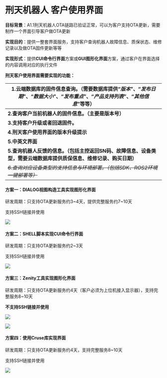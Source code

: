 # **刑天机器人 客户使用界面**

**目标背景**：A1.1刑天机器人OTA链路已验证正常，可以为客户支持OTA更新，需要制作一个界面引导客户做OTA更新

**实现目的**：提供一整套界面服务，支持客户查询机器人故障信息、质保状态、维修记录以及做OTA固件更新等等

**实现形式**：提供**CUI命令行界面**方案或**GUI图形化界面**方案，通过客户在界面选择的内容调用对应的执行文件





**刑天客户使用界面需要实现的功能：**

| 1.云端数据库的固件信息查询。（需要数据库提供“*版本*”、“*发布日期*”、“***数据大小***”、“*发布重点*”、“*产品支持列表*”、“*其他信息*”等等） |
| ------------------------------------------------------------ |
| **2.查询客户当前机器人的固件信息。（主要是版本号）**         |
| **3.支持客户升级或者回退固件。**                             |
| **4.刑天客户使用界面的版本升级提示**                         |
| **5.中英文界面**                                             |
| **5.查询机器人反馈的信息。（包括主控返回SN码、故障信息、设备类型，需要云端数据库提供质保信息、维修记录、购买日期）** |
| *~~6.查询对应设备类型的支持信息与环境部署。（包括SDK、ROS2环境一键部署等）~~* |



#### 方案一：DIALOG视图构造工具实现图形化界面

研发周期：只支持OTA更新服务约3~4天，提供完整服务约7~10天

支持SSH链接并使用

![](/run/user/1000/doc/1808b9f4/bahs_dialog.jpg)

#### 方案二：SHELL脚本实现CUI命令行界面

研发周期：只支持OTA更新服务约2~3天

支持SSH链接并使用

![](/run/user/1000/doc/4fed57bd/SHELL.jpg)





#### **方案三：Zenity工具实现图形化界面**

研发周期：只支持OTA更新服务约4天（客户必须为上位机接入显示器），支持完整服务8~10天

**不支持SSH链接并使用**

![](/run/user/1000/doc/f2e270bc/Zenity.jpg.jpg)



![](/run/user/1000/doc/6b0942f5/Zenity2.jpg)

#### **方案四：使用Cruse库实现界面**

研发周期：只支持OTA更新服务约4天，支持完整服务8~10天

支持SSH链接并使用

![](/run/user/1000/doc/df9cd4a8/curse.png)
